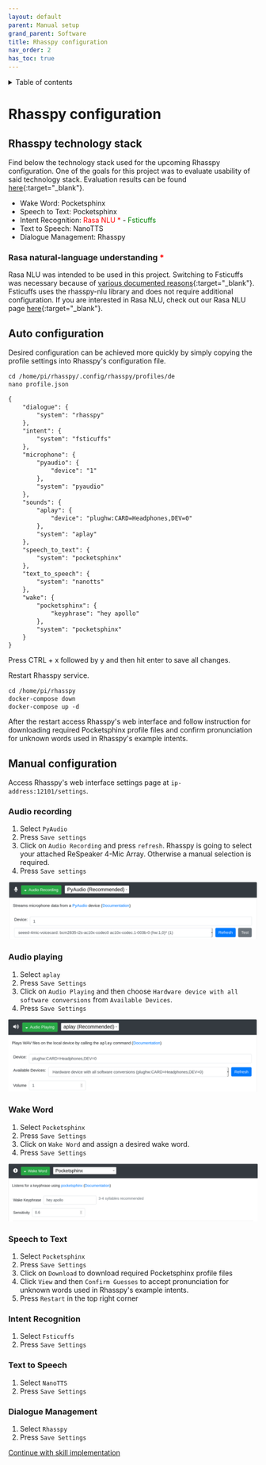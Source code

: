 ```yaml
---
layout: default
parent: Manual setup
grand_parent: Software
title: Rhasspy configuration
nav_order: 2
has_toc: true
---
```

<details closed markdown="block">
  <summary>
    Table of contents
  </summary>
  {: .text-delta }
1. TOC
{:toc}
</details>

# Rhasspy configuration

## Rhasspy technology stack

Find below the technology stack used for the upcoming Rhasspy configuration. One of the goals for this project was to evaluate usability of said technology stack. Evaluation results can be found [here](/evaluation/evaluation-rhasspy.html){:target="_blank"}.

- Wake Word: Pocketsphinx
- Speech to Text: Pocketsphinx
- Intent Recognition: <span style="color:red">Rasa NLU *</span> - <span style="color:green">Fsticuffs</span>
- Text to Speech: NanoTTS
- Dialogue Management: Rhasspy 

### Rasa natural-language understanding <span style="color:red">*</span>

Rasa NLU was intended to be used in this project. Switching to Fsticuffs was necessary because of [various documented reasons](../legacy-content/legacy-rasa-implementation.html#issues){:target="_blank"}. Fsticuffs uses the rhasspy-nlu library and does not require additional configuration. If you are interested in Rasa NLU, check out our Rasa NLU page [here](../legacy-content/legacy-rasa-implementation.html){:target="_blank"}.

## Auto configuration

Desired configuration can be achieved more quickly by simply copying the profile settings into Rhasspy's configuration file. 

```shell
cd /home/pi/rhasspy/.config/rhasspy/profiles/de
nano profile.json
```
```shell
{
    "dialogue": {
        "system": "rhasspy"
    },
    "intent": {
        "system": "fsticuffs"
    },
    "microphone": {
        "pyaudio": {
            "device": "1"
        },
        "system": "pyaudio"
    },
    "sounds": {
        "aplay": {
            "device": "plughw:CARD=Headphones,DEV=0"
        },
        "system": "aplay"
    },
    "speech_to_text": {
        "system": "pocketsphinx"
    },
    "text_to_speech": {
        "system": "nanotts"
    },
    "wake": {
        "pocketsphinx": {
            "keyphrase": "hey apollo"
        },
        "system": "pocketsphinx"
    }
}
```
Press CTRL + x followed by y and then hit enter to save all changes.

Restart Rhasspy service. 

```shell
cd /home/pi/rhasspy
docker-compose down
docker-compose up -d 
```

After the restart access Rhasspy's web interface and follow instruction for downloading required Pocketsphinx profile files and confirm pronunciation for unknown words used in Rhasspy's example intents.

## Manual configuration

Access Rhasspy's web interface settings page at ```ip-address:12101/settings```.

### Audio recording

1. Select ```PyAudio```
2. Press ```Save settings```
3. Click on ```Audio Recording``` and press ```refresh```. Rhasspy is going to select your attached ReSpeaker 4-Mic Array. Otherwise a manual selection is required.
4. Press ```Save settings```

<img src="../img/AudioRecording.png"/>

### Audio playing

1. Select ```aplay```
2. Press ```Save Settings```
3. Click on ```Audio Playing``` and then choose ```Hardware device with all software conversions``` from ```Available Devices```.
4. Press ```Save Settings```

<img src="../img/AudioPlaying.png"/>

### Wake Word 

1. Select ```Pocketsphinx```
2. Press ```Save Settings```
3. Click on ```Wake Word``` and assign a desired wake word.
4. Press ```Save Settings```

<img src="../img/WakeWord.png"/>

### Speech to Text

1. Select ```Pocketsphinx```
2. Press ```Save Settings```
3. Click on ```Download``` to download required Pocketsphinx profile files
4. Click ```View``` and then ```Confirm Guesses``` to accept pronunciation for unknown words used in Rhasspy's example intents.
5. Press ```Restart``` in the top right corner

### Intent Recognition

1. Select ```Fsticuffs```
2. Press ```Save Settings```

### Text to Speech

1. Select ```NanoTTS```
2. Press ```Save Settings```

### Dialogue Management 

1. Select ```Rhasspy```
2. Press ```Save Settings```


[Continue with skill implementation](../skills/skill.html)
